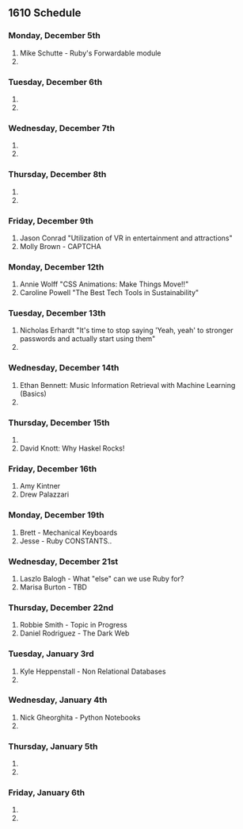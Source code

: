 ## 1610 Schedule

### Monday, December 5th

1. Mike Schutte - Ruby's Forwardable module
2.  

### Tuesday, December 6th

1. 
2. 

### Wednesday, December 7th

1. 
2. 

### Thursday, December 8th

1. 
2.  

### Friday, December 9th

1. Jason Conrad "Utilization of VR in entertainment and attractions"
2. Molly Brown - CAPTCHA 

### Monday, December 12th

1. Annie Wolff "CSS Animations: Make Things Move!!" 
2. Caroline Powell "The Best Tech Tools in Sustainability"

### Tuesday, December 13th

1.  Nicholas Erhardt "It's time to stop saying 'Yeah, yeah' to stronger passwords and actually start using them"
2.  

### Wednesday, December 14th

1. Ethan Bennett: Music Information Retrieval with Machine Learning (Basics)    
2.   

### Thursday, December 15th

1.   
2.  David Knott: Why Haskel Rocks!

### Friday, December 16th

1.   Amy Kintner
2.  Drew Palazzari  

### Monday, December 19th

1.  Brett - Mechanical Keyboards
2.  Jesse - Ruby CONSTANTS.. 

### Wednesday, December 21st

1.  Laszlo Balogh - What "else" can we use Ruby for?
2.  Marisa Burton - TBD

### Thursday, December 22nd

1. Robbie Smith - Topic in Progress
2. Daniel Rodriguez - The Dark Web

### Tuesday, January 3rd 

1. Kyle Heppenstall - Non Relational Databases
2. 

### Wednesday, January 4th

1. Nick Gheorghita - Python Notebooks
2. 

### Thursday, January 5th

1. 
2. 

### Friday, January 6th

1. 
2. 
